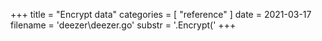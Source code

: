 +++
title = "Encrypt data"
categories = [ "reference" ]
date = 2021-03-17
filename = 'deezer\deezer.go'
substr = '.Encrypt('
+++
